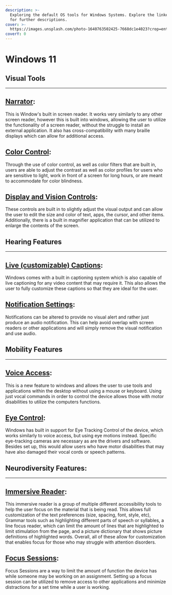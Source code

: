 ```yaml
---
description: >-
  Exploring the default OS tools for Windows Systems. Explore the linked text
  for further descriptions.
cover: >-
  https://images.unsplash.com/photo-1640763502425-7668dc1e4023?crop=entropy&cs=srgb&fm=jpg&ixid=M3wxOTcwMjR8MHwxfHNlYXJjaHw3fHxtaWNyb3NvZnR8ZW58MHx8fHwxNjk3NTcwMDE1fDA&ixlib=rb-4.0.3&q=85
coverY: 0
---
```


# Windows 11

## Visual Tools

***

## [Narrator](https://support.microsoft.com/windows/complete-guide-to-narrator-e4397a0d-ef4f-b386-d8ae-c172f109bdb1#WindowsVersion=Windows\_11\&ID0EBD=Windows\_11):

This is Window's built in screen reader. It works very similarly to any other screen reader, however this is built into windows, allowing the user to utilize the functionality of a screen reader, without the struggle to install an external application. It also has cross-compatibility with many braille displays which can allow for additional access.&#x20;

## [Color Control](https://www.microsoft.com/en-us/windows/accessibility-features?r=1):&#x20;

Through the use of color control, as well as color filters that are built in, users are able to adjust the contrast as well as color profiles for users who are sensitive to light, work in front of a screen for long hours, or are meant to accommodate for color blindness.

## [Display and Vision Controls](https://support.microsoft.com/en-us/windows/make-windows-easier-to-see-c97c2b0d-cadb-93f0-5fd1-59ccfe19345d#PickTab=Windows\_11):&#x20;

These controls are built in to slightly adjust the visual output and can allow the user to edit the size and color of text, apps, the cursor, and other items. Additionally, there is a built in magnifier application that can be utilized to enlarge the contents of the screen.&#x20;

## Hearing Features

***

## [Live (customizable) Captions](https://support.microsoft.com/en-us/windows/change-caption-settings-135c465b-8cfd-3bac-9baf-4af74bc0069a):&#x20;

Windows comes with a built in captioning system which is also capable of live captioning for any video content that may require it. This also allows the user to fully customize these captions so that they are ideal for the user.&#x20;

## [Notification Settings](https://support.microsoft.com/en-us/windows/make-windows-easier-to-hear-9c18cfdc-63be-2d47-0f4f-5b00facfd2e1):

Notifications can be altered to provide no visual alert and rather just produce an audio notification. This can help avoid overlap with screen readers or other applications and will simply remove the visual notification and use audio.&#x20;

## Mobility Features

***

## [Voice Access](https://support.microsoft.com/en-us/topic/use-voice-access-to-control-your-pc-author-text-with-your-voice-4dcd23ee-f1b9-4fd1-bacc-862ab611f55d):&#x20;

This is a new feature to windows and allows the user to use tools and applications within the desktop without using a mouse or keyboard. Using just vocal commands in order to control the device allows those with motor disabilities to utilize the computers functions.&#x20;

## [Eye Control](https://support.microsoft.com/en-us/windows/get-started-with-eye-control-in-windows-1a170a20-1083-2452-8f42-17a7d4fe89a9#ID0EBD=Windows\_11):&#x20;

Windows has built in support for Eye Tracking Control of the device, which works similarly to voice access, but using eye motions instead. Specific eye-tracking cameras are necessary as are the drivers and software.  Besides set up, this would allow users who have motor disabilities that may have also damaged their vocal cords or speech patterns.&#x20;

## Neurodiversity Features:

***

## [Immersive Reader](https://support.microsoft.com/en-us/topic/use-immersive-reader-in-microsoft-edge-78a7a17d-52e1-47ee-b0ac-eff8539015e1):&#x20;

This immersive reader is a group of multiple different accessibility tools to help the user focus on the material that is being read. This allows full customization of the text preferences (size, spacing, font, style, etc), Grammar tools such as highlighting different parts of speech or syllables, a line focus reader, which can limit the amount of lines that are highlighted to limit stimulation from the page, and a picture dictionary that shows picture definitions of highlighted words. Overall, all of these allow for customization that enables focus for those who may struggle with attention disorders.&#x20;

## [Focus Sessions](https://support.microsoft.com/en-us/windows/make-it-easier-to-focus-on-tasks-0d259fd9-e9d0-702c-c027-007f0e78eaf2#ID0EBD=Windows\_11\&WindowsVersion=Windows\_11):&#x20;

Focus Sessions are a way to limit the amount of function the device has while someone may be working on an assignment. Setting up a focus session can be utilized to remove access to other applications and minimize distractions for a set time while a user is working.&#x20;
